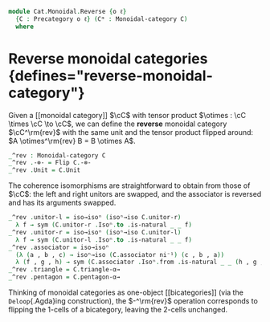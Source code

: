 <!--
```agda
open import Cat.Functor.Naturality
open import Cat.Functor.Bifunctor
open import Cat.Functor.Coherence
open import Cat.Monoidal.Base
open import Cat.Functor.Base
open import Cat.Prelude

import Cat.Reasoning

open Monoidal-category
```
-->

```agda
module Cat.Monoidal.Reverse {o ℓ}
  {C : Precategory o ℓ} (Cᵐ : Monoidal-category C)
  where
```

<!--
```agda
open Cat.Reasoning C
private module C = Monoidal-category Cᵐ
open _=>_
```
-->

# Reverse monoidal categories {defines="reverse-monoidal-category"}

Given a [[monoidal category]] $\cC$ with tensor product $\otimes :
\cC \times \cC \to \cC$, we can define the **reverse** monoidal category
$\cC^\rm{rev}$ with the same unit and the tensor product flipped
around: $A \otimes^\rm{rev} B = B \otimes A$.

```agda
_^rev : Monoidal-category C
_^rev .-⊗- = Flip C.-⊗-
_^rev .Unit = C.Unit
```

The coherence isomorphisms are straightforward to obtain from those of
$\cC$: the left and right unitors are swapped, and the associator is
reversed and has its arguments swapped.

```agda
_^rev .unitor-l = iso→isoⁿ (isoⁿ→iso C.unitor-r)
  λ f → sym (C.unitor-r .Isoⁿ.to .is-natural _ _ f)
_^rev .unitor-r = iso→isoⁿ (isoⁿ→iso C.unitor-l)
  λ f → sym (C.unitor-l .Isoⁿ.to .is-natural _ _ f)
_^rev .associator = iso→isoⁿ
  (λ (a , b , c) → isoⁿ→iso (C.associator ni⁻¹) (c , b , a))
  λ (f , g , h) → sym (C.associator .Isoⁿ.from .is-natural _ _ (h , g , f))
_^rev .triangle = C.triangle-α→
_^rev .pentagon = C.pentagon-α→
```

<!--
```agda
_ = Deloop
```
-->

Thinking of monoidal categories as one-object [[bicategories]] (via the
`Deloop`{.Agda}ing construction), the $-^\rm{rev}$ operation corresponds to
flipping the 1-cells of a bicategory, leaving the 2-cells unchanged.
